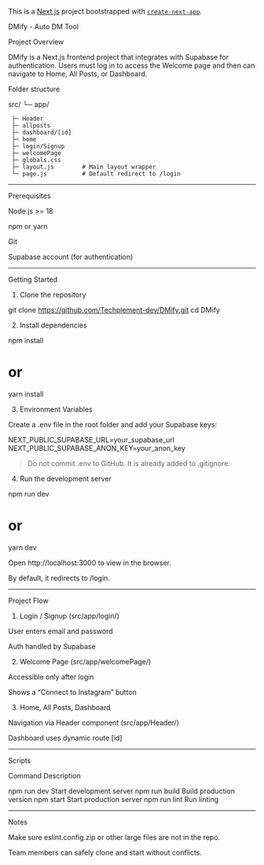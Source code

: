 This is a [Next.js](https://nextjs.org) project bootstrapped with [`create-next-app`](https://github.com/vercel/next.js/tree/canary/packages/create-next-app).

DMify - Auto DM Tool

Project Overview

DMify is a Next.js frontend project that integrates with Supabase for authentication.
Users must log in to access the Welcome page and then can navigate to Home, All Posts, or Dashboard.

Folder structure



src/
 └─ app/
 
     ├─ Header
     ├─ allposts
     ├─ dashboard/[id]
     ├─ home
     ├─ login/Signup 
     ├─ welcomePage
     ├─ globals.css
     ├─ layout.js        # Main layout wrapper
     └─ page.js          # Default redirect to /login


---

Prerequisites

Node.js >= 18

npm or yarn

Git

Supabase account (for authentication)



---

Getting Started

1. Clone the repository

git clone https://github.com/Techplement-dev/DMify.git
cd DMify

2. Install dependencies
   
npm install
# or
yarn install

3. Environment Variables

Create a .env file in the root folder and add your Supabase keys:

NEXT_PUBLIC_SUPABASE_URL=your_supabase_url
NEXT_PUBLIC_SUPABASE_ANON_KEY=your_anon_key

> Do not commit .env to GitHub. It is already added to .gitignore.

4. Run the development server



npm run dev
# or
yarn dev

Open http://localhost:3000 to view in the browser.

By default, it redirects to /login.



---

Project Flow

1. Login / Signup (src/app/login/)

User enters email and password

Auth handled by Supabase



2. Welcome Page (src/app/welcomePage/)

Accessible only after login

Shows a “Connect to Instagram” button



3. Home, All Posts, Dashboard

Navigation via Header component (src/app/Header/)

Dashboard uses dynamic route [id]





---

Scripts

Command	Description

npm run dev	Start development server
npm run build	Build production version
npm start	Start production server
npm run lint	Run linting



---

Notes

Make sure eslint.config.zip or other large files are not in the repo.

Team members can safely clone and start without conflicts.
